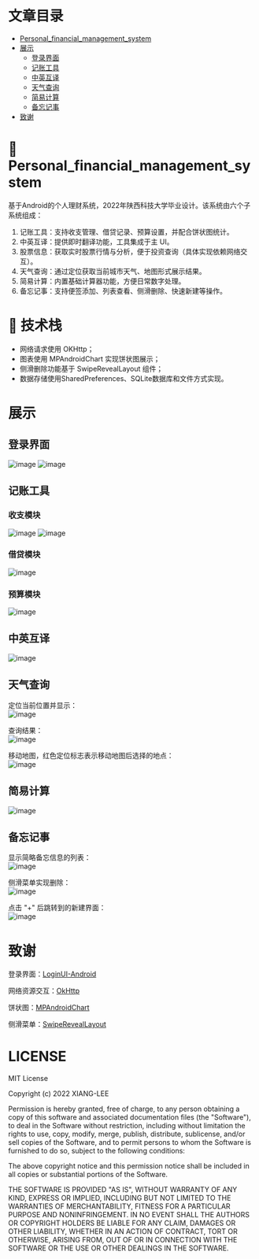 # 文章目录
- [Personal_financial_management_system](#Personal_financial_management_system)
- [展示](#展示)
  - [登录界面](#登录界面)
  - [记账工具](#记账工具)
  - [中英互译](#中英互译)
  - [天气查询](#天气查询)
  - [简易计算](#简易计算)
  - [备忘记事](#备忘记事)
- [致谢](#致谢)


# 📱 Personal_financial_management_system

基于Android的个人理财系统，2022年陕西科技大学毕业设计。该系统由六个子系统组成：
1. 记账工具：支持收支管理、借贷记录、预算设置，并配合饼状图统计。
2. 中英互译：提供即时翻译功能，工具集成于主 UI。
3. 股票信息：获取实时股票行情与分析，便于投资查询（具体实现依赖网络交互）。
4. 天气查询：通过定位获取当前城市天气、地图形式展示结果。
5. 简易计算：内置基础计算器功能，方便日常数字处理。
6. 备忘记事：支持便签添加、列表查看、侧滑删除、快速新建等操作。

# 🔧 技术栈
- 网络请求使用 OKHttp；
- 图表使用 MPAndroidChart 实现饼状图展示；
- 侧滑删除功能基于 SwipeRevealLayout 组件；
- 数据存储使用SharedPreferences、SQLite数据库和文件方式实现。

# 展示
## 登录界面
![image](https://user-images.githubusercontent.com/71392262/173727558-4222483e-eb07-4787-8d96-36a66800f495.png)
![image](https://user-images.githubusercontent.com/71392262/173728160-5f3e8196-ab33-4253-a5ad-68949e6d94ec.png)

## 记账工具
### 收支模块
![image](https://user-images.githubusercontent.com/71392262/173728402-cd845eea-5639-4062-a33f-50b448d9d632.png)
![image](https://user-images.githubusercontent.com/71392262/173728440-97b2fa65-5fff-46b8-9038-8b2e2ece507b.png)

### 借贷模块
![image](https://user-images.githubusercontent.com/71392262/173729230-6cd3d96c-5cf6-40f8-9b23-f594bc059672.png)

### 预算模块
![image](https://user-images.githubusercontent.com/71392262/173749182-5f4e75ce-2d6b-455a-848b-e89c58716512.png)

## 中英互译
![image](https://user-images.githubusercontent.com/71392262/173751095-662428de-afd1-4061-8992-299ecf1aad08.png)

## 天气查询
定位当前位置并显示：  
![image](https://user-images.githubusercontent.com/71392262/173747627-972f6c50-bc5f-404c-8619-ef2779fdb8eb.png)

查询结果：  
![image](https://user-images.githubusercontent.com/71392262/173752051-2577fe10-cc01-460e-8722-adc947747d81.png)

移动地图，红色定位标志表示移动地图后选择的地点：  
![image](https://user-images.githubusercontent.com/71392262/173747756-f9b5014f-133a-4718-87c5-0f30d1cb9feb.png)

## 简易计算
![image](https://user-images.githubusercontent.com/71392262/173747902-d8f9dd85-ced5-45c2-9081-f9132e7d885d.png)

## 备忘记事
显示简略备忘信息的列表：  
![image](https://user-images.githubusercontent.com/71392262/173753952-e1808b99-c574-4fcb-927b-00d8e40dd9d5.png)

侧滑菜单实现删除：  
![image](https://user-images.githubusercontent.com/71392262/173752533-7614c5f1-1c05-4adf-a1ef-b8353c9cb672.png)

点击 "+" 后跳转到的新建界面：  
![image](https://user-images.githubusercontent.com/71392262/173752573-e5f95810-12bb-4fb2-914f-d4b75a70b8f6.png)

# 致谢

登录界面：[LoginUI-Android](https://github.com/Shashank02051997/LoginUI-Android)

网络资源交互：[OkHttp](https://github.com/square/okhttp)

饼状图：[MPAndroidChart](https://github.com/PhilJay/MPAndroidChart)

侧滑菜单：[SwipeRevealLayout](https://github.com/chthai64/SwipeRevealLayout)

# LICENSE
MIT License

Copyright (c) 2022 XIANG-LEE

Permission is hereby granted, free of charge, to any person obtaining a copy
of this software and associated documentation files (the "Software"), to deal
in the Software without restriction, including without limitation the rights
to use, copy, modify, merge, publish, distribute, sublicense, and/or sell
copies of the Software, and to permit persons to whom the Software is
furnished to do so, subject to the following conditions:

The above copyright notice and this permission notice shall be included in all
copies or substantial portions of the Software.

THE SOFTWARE IS PROVIDED "AS IS", WITHOUT WARRANTY OF ANY KIND, EXPRESS OR
IMPLIED, INCLUDING BUT NOT LIMITED TO THE WARRANTIES OF MERCHANTABILITY,
FITNESS FOR A PARTICULAR PURPOSE AND NONINFRINGEMENT. IN NO EVENT SHALL THE
AUTHORS OR COPYRIGHT HOLDERS BE LIABLE FOR ANY CLAIM, DAMAGES OR OTHER
LIABILITY, WHETHER IN AN ACTION OF CONTRACT, TORT OR OTHERWISE, ARISING FROM,
OUT OF OR IN CONNECTION WITH THE SOFTWARE OR THE USE OR OTHER DEALINGS IN THE
SOFTWARE.
